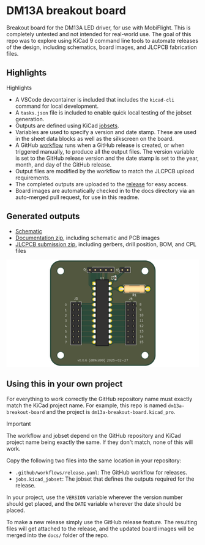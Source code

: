 # DM13A breakout board

Breakout board for the DM13A LED driver, for use with MobiFlight. This is completely untested and not intended for real-world use. The goal of this repo was to explore using KiCad 9 command line tools to automate releases of the design, including schematics, board images, and JLCPCB fabrication files.

## Highlights

Highlights

- A VSCode devcontainer is included that includes the `kicad-cli` command for local development.
- A `tasks.json` file is included to enable quick local testing of the jobset generation.
- Outputs are defined using KiCad [jobsets](https://docs.kicad.org/9.0/en/kicad/kicad.html#jobsets).
- Variables are used to specify a version and date stamp. These are used in the sheet data blocks as well as the silkscreen on the board.
- A GitHub [workflow](https://github.com/neilenns/dm13a-breakout-board/blob/main/.github/workflows/release.yaml) runs when a GitHub release is created, or when triggered manually, to produce all the output files. The version variable is set to the GitHub release version and the date stamp is set to the year, month, and day of the GitHub release.
- Output files are modified by the workflow to match the JLCPCB upload requirements.
- The completed outputs are uploaded to the [release](https://github.com/neilenns/dm13a-breakout-board/releases) for easy access.
- Board images are automatically checked in to the docs directory via an auto-merged pull request, for use in this readme.

## Generated outputs

- [Schematic](https://github.com/neilenns/dm13a-breakout-board/releases/latest/download/dm13a-breakout-board-schematic.pdf)
- [Documentation zip](https://github.com/neilenns/dm13a-breakout-board/releases/latest/download/dm13a-breakout-board-documentation.zip), including schematic and PCB images
- [JLCPCB submission zip](https://github.com/neilenns/dm13a-breakout-board/releases/latest/download/dm13a-breakout-board-JLCPCB.zip), including gerbers, drill position, BOM, and CPL files

![Front of board](docs/dm13a-breakout-board-top.png)

## Using this in your own project

For everything to work correctly the GitHub repository name must exactly match the KiCad project name. For example, this repo is named `dm13a-breakout-board` and the project is `dm13a-breakout-board.kicad_pro`.

> [!IMPORTANT]
> The workflow and jobset depend on the GitHub repository and KiCad project name being exactly the same. If they don't match,
> none of this will work.

Copy the following two files into the same location in your repository:

- `.github/workflows/release.yaml`: The GitHub workflow for releases.
- `jobs.kicad_jobset`: The jobset that defines the outputs required for the release.

In your project, use the `VERSION` variable wherever the version number should get placed, and the `DATE` variable wherever the date should be placed.

To make a new release simply use the GitHub release feature. The resulting files will get attached to the release, and the updated board images will be merged into the `docs/` folder of the repo.
